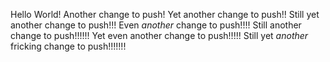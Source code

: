 Hello World!
Another change to push!
Yet another change to push!!
Still yet another change to push!!!
Even *another* change to push!!!!
Still another change to push!!!!!!
Yet even another change to push!!!!!
Still yet *another* fricking change to push!!!!!!!
